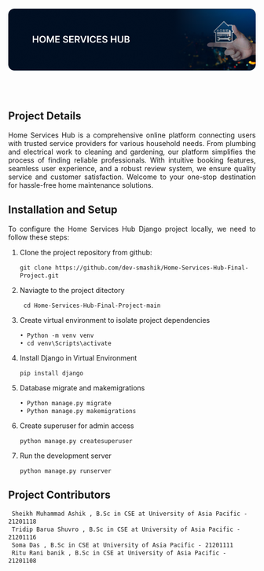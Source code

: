 <!-- Cover Image -->
<p align="center">
  <img src="https://github.com/dev-smashik/Home-Services-Hub-Final-Project/blob/main/Github%20Readme/Home%20Services%20Hub%20Cover.png" alt="Cover">
</p>

<!-- Project Details -->
<div>
<br>
<br>
  
## Project Details
<p align="justify">
Home Services Hub is a comprehensive online platform connecting users with trusted service providers for various household needs. From plumbing and electrical work to cleaning and gardening, our platform simplifies the process of finding reliable professionals. With intuitive booking features, seamless user experience, and a robust review system, we ensure quality service and customer satisfaction. Welcome to your one-stop destination for hassle-free home maintenance solutions.
</p>
</div>

<!-- Installation and Setup -->

<div>

## Installation and Setup
<p align="justify">
To configure the Home Services Hub Django project locally, we need to follow these steps:
</p>

1. Clone the project repository from github:
   ```
   git clone https://github.com/dev-smashik/Home-Services-Hub-Final-Project.git
   ```
2. Naviagte to the project ditectory

   ```
    cd Home-Services-Hub-Final-Project-main
   ```
3. Create virtual environment to isolate project dependencies
   ```
   • Python -m venv venv
   • cd venv\Scripts\activate
   ```
4. Install Django in Virtual Environment
   ```
   pip install django
   ```
5. Database migrate and makemigrations
   ```
   • Python manage.py migrate
   • Python manage.py makemigrations
   ```
6. Create superuser for admin access
   ```
   python manage.py createsuperuser
   ```
7. Run the development server
   ```
   python manage.py runserver
   ```
</div>



<!-- Project contributors -->

## Project Contributors
<div>

```
 Sheikh Muhammad Ashik , B.Sc in CSE at University of Asia Pacific - 21201118
 Tridip Barua Shuvro , B.Sc in CSE at University of Asia Pacific - 21201116
 Soma Das , B.Sc in CSE at University of Asia Pacific - 21201111
 Ritu Rani banik , B.Sc in CSE at University of Asia Pacific - 21201108
```
  

  
</div>

